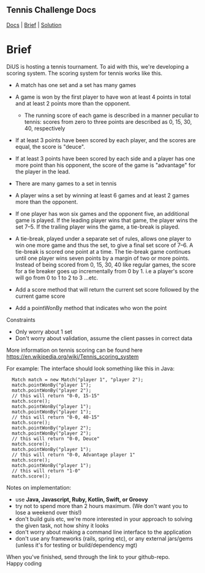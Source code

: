 
## Tennis Challenge Docs 

[Docs](./index.md) | [Brief](./brief.md) | [Solution](./solution.md)

# Brief

DiUS is hosting a tennis tournament. To aid with this, we're developing a scoring system.
The scoring system for tennis works like this.

* A match has one set and a set has many games
* A game is won by the first player to have won at least 4 points in total and at least 2 points more than the opponent.
  * The running score of each game is described in a manner peculiar to tennis: scores from zero to three points are described as 0, 15, 30, 40, respectively
 * If at least 3 points have been scored by each player, and the scores are equal, the score is "deuce".
 * If at least 3 points have been scored by each side and a player has one more point than his opponent, the score of the game is "advantage" for the player in the lead.
* There are many games to a set in tennis
 * A player wins a set by winning at least 6 games and at least 2 games more than the opponent.
 * If one player has won six games and the opponent five, an additional game is played. If the leading player wins that game, the player wins the set 7–5. If the trailing player wins the game, a tie-break is played.
 * A tie-break, played under a separate set of rules, allows one player to win one more game and thus the set, to give a final set score of 7–6. A tie-break is scored one point at a time. The tie-break game continues until one player wins seven points by a margin of two or more points. Instead of being scored from 0, 15, 30, 40 like regular games, the score for a tie breaker goes up incrementally from 0 by 1. i.e a player's score will go  from 0 to 1 to 2 to 3 …etc.
 
* Add a score method that will return the current set score followed by the current game score 
* Add a pointWonBy method that indicates who won the point

Constraints

* Only worry about 1 set
* Don't worry about validation, assume the client passes in correct data

More information on tennis scoring can be found here https://en.wikipedia.org/wiki/Tennis_scoring_system

For example:
The interface should look something like this in Java:

```
  Match match = new Match("player 1", "player 2");
  match.pointWonBy("player 1");
  match.pointWonBy("player 2");
  // this will return "0-0, 15-15"
  match.score();
  match.pointWonBy("player 1");
  match.pointWonBy("player 1");
  // this will return "0-0, 40-15"
  match.score();
  match.pointWonBy("player 2");
  match.pointWonBy("player 2");
  // this will return "0-0, Deuce"
  match.score();
  match.pointWonBy("player 1");
  // this will return "0-0, Advantage player 1"
  match.score();
  match.pointWonBy("player 1");
  // this will return "1-0"
  match.score();
```

Notes on implementation:

- use **Java, Javascript, Ruby, Kotlin, Swift, or Groovy**
- try not to spend more than 2 hours maximum. (We don't want you to lose a weekend over this!)
- don't build guis etc, we're more interested in your approach to solving the given task, not how shiny it looks
- don't worry about making a command line interface to the application
- don't use any frameworks (rails, spring etc), or any external jars/gems (unless it's for testing or build/dependency mgt)

When you've finished, send through the link to your github-repo.  
Happy coding